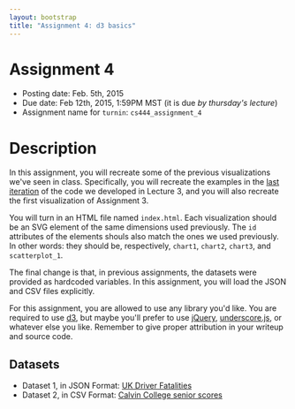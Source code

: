 ```yaml
---
layout: bootstrap
title: "Assignment 4: d3 basics"
---
```


# Assignment 4

- Posting date: Feb. 5th, 2015
- Due date: Feb 12th, 2015, 1:59PM MST (it is due *by thursday's
  lecture*)
- Assignment name for `turnin`: `cs444_assignment_4`


# Description

In this assignment, you will recreate some of the previous
visualizations we've seen in class. Specifically, you will recreate
the examples in the [last iteration](lectures/week3/iteration_8.html) of the
code we developed in Lecture 3, and you will also recreate the first
visualization of Assignment 3.

You will turn in an HTML file named `index.html`. Each visualization
should be an SVG element of the same dimensions used previously. The
`id` attributes of the elements shouls also match the ones we used
previously. In other words: they should be, respectively, `chart1`,
`chart2`, `chart3`, and `scatterplot_1`.

The final change is that, in previous assignments, the datasets were
provided as hardcoded variables. In this assignment, you will load the
JSON and CSV files explicitly.

For this assignment, you are allowed to use any library you'd
like. You are required to use [d3](http://d3js.org), but maybe you'll prefer to use
[jQuery](http://jquery.com/),
[underscore.js](http://underscorejs.org/), or whatever else you like. Remember
to give proper attribution in your writeup and source code.

## Datasets

- Dataset 1, in JSON Format:
  [UK Driver Fatalities](assignment_4/ukDriverFatalities.json)
- Dataset 2, in CSV Format:
  [Calvin College senior scores](assignment_4/calvinCollegeSeniorScores.csv)


